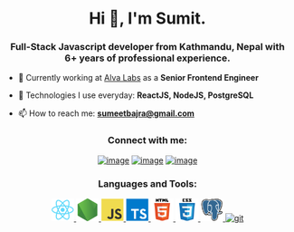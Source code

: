 
<h1 align="center">Hi 👋, I'm Sumit.</h1>
<h3 align="center">Full-Stack Javascript developer from Kathmandu, Nepal with 6+ years of professional experience.</h3>

- 🔭 Currently working at [Alva Labs](https://www.alvalabs.io) as a **Senior Frontend Engineer**

- 🌱 Technologies I use everyday: **ReactJS, NodeJS, PostgreSQL**

- 📫 How to reach me: **sumeetbajra@gmail.com**

<h3 align="center">Connect with me:</h3>
<div align="center">

[![image](https://img.shields.io/badge/LinkedIn-0077B5?style=for-the-badge&logo=linkedin&logoColor=white)](https://www.linkedin.com/in/sumit-bajracharya-a3801087/)
[![image](https://img.shields.io/badge/Instagram-E4405F?style=for-the-badge&logo=instagram&logoColor=white)](https://www.instagram.com/sumeetbajra/)
[![image](https://img.shields.io/badge/Gmail-D14836?style=for-the-badge&logo=gmail&logoColor=white)](mailto:sumeetbajra@gmail.com)
  
</div>

<h3 align="center">Languages and Tools:</h3>

<p align="center"> 
<a href="https://react.dev/" target="_blank"> 
    <img src="https://raw.githubusercontent.com/devicons/devicon/master/icons/react/react-original.svg" alt="html5" width="40" height="40"/> 
  </a>
  <a href="https://nodejs.org" target="_blank"> 
    <img src="https://raw.githubusercontent.com/devicons/devicon/master/icons/nodejs/nodejs-original.svg" alt="html5" width="40" height="40"/> 
  </a>
  <a href="https://developer.mozilla.org/en-US/docs/Web/JavaScript" target="_blank"> 
    <img src="https://raw.githubusercontent.com/devicons/devicon/master/icons/javascript/javascript-original.svg" alt="javascript" width="40" height="40"/> 
  </a> 
  <a href="https://www.typescriptlang.org" target="_blank"> 
    <img src="https://raw.githubusercontent.com/devicons/devicon/master/icons/typescript/typescript-original.svg" alt="javascript" width="40" height="40"/> 
  </a> 
  <a href="https://www.w3.org/html/" target="_blank"> 
    <img src="https://raw.githubusercontent.com/devicons/devicon/master/icons/html5/html5-original-wordmark.svg" alt="html5" width="40" height="40"/> 
  </a>
  <a href="https://www.w3schools.com/css/" target="_blank"> 
    <img src="https://raw.githubusercontent.com/devicons/devicon/master/icons/css3/css3-original-wordmark.svg" alt="css3" width="40" height="40"/> 
  </a> 
  <a href="https://postgresql.org/" target="_blank"> 
    <img src="https://raw.githubusercontent.com/devicons/devicon/master/icons/postgresql/postgresql-original.svg" alt="linux" width="40" height="40"/> 
  </a> 
  <a href="https://git-scm.com/" target="_blank"> 
    <img src="https://www.vectorlogo.zone/logos/git-scm/git-scm-icon.svg" alt="git" width="40" height="40"/> 
  </a>
</p>
